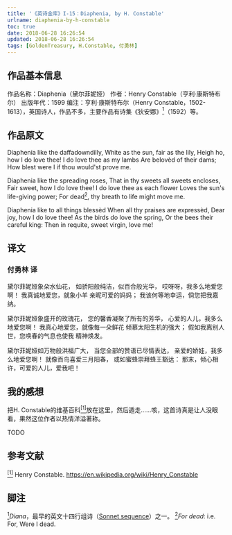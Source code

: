 ```yaml
---
title: '《英诗金库》I-15：Diaphenia, by H. Constable'
urlname: diaphenia-by-h-constable
toc: true
date: 2018-06-28 16:26:54
updated: 2018-06-28 16:26:54
tags: [GoldenTreasury, H.Constable, 付勇林]
---
```


## 作品基本信息

作品名称：Diaphenia（黛尔菲妮娅）
作者：Henry Constable（亨利·康斯特布尔）
出版年代：1599
编注：亨利·康斯特布尔（Henry Constable，1502-1613），英国诗人，作品不多，主要作品有诗集《狄安娜》<a href="#note1" id="note1ref"><sup>1</sup></a>（1592）等。

## 作品原文
Diaphenia like the daffadowndilly,
White as the sun, fair as the lily,
Heigh ho, how I do love thee!
I do love thee as my lambs
Are belovèd of their dams;
How blest were I if thou would'st prove me.

Diaphenia like the spreading roses,
That in thy sweets all sweets encloses,
Fair sweet, how I do love thee!
I do love thee as each flower
Loves the sun's life-giving power;
For dead<a href="#note2" id="note2ref"><sup>2</sup></a>, thy breath to life might move me.

Diaphenia like to all things blessèd
When all thy praises are expressèd,
Dear joy, how I do love thee!
As the birds do love the spring,
Or the bees their careful king:
Then in requite, sweet virgin, love me!


## 译文
### 付勇林 译
黛尔菲妮娅象朵水仙花，
如骄阳般纯洁，似百合般光华，
哎呀呀，我多么地爱您啊！
我真诚地爱您，就象小羊
亲昵可爱的妈妈；
我该何等地幸运，倘您把我嘉纳。

黛尔菲妮娅象盛开的玫瑰花，
您的馨香凝聚了所有的芳华，
心爱的人儿，我多么地爱您啊！
我真心地爱您，就像每一朵鲜花
倾慕太阳生机的强大；
假如我离别人世，您唤春的气息也使我
精神焕发。

黛尔菲妮娅如万物般洪福广大，
当您全部的赞语已尽情表达，
亲爱的娇娃，我多么地爱您啊！
就像百鸟喜爱三月阳春，
或如蜜蜂崇拜蜂王豁达：
那末，倾心相许，可爱的人儿，爱我吧！


## 我的感想

把H. Constable的维基百科<a href="#bib1" id="bib1ref"><sup>[1]</sup></a>放在这里，然后遁走……咳，这首诗真是让人没眼看，果然这位作者以热情洋溢著称。

TODO

## 参考文献
<a id="bib1" href="#bib1ref"><sup>[1]</sup></a> Henry Constable. <https://en.wikipedia.org/wiki/Henry_Constable>

## 脚注
<a id="note1" href="#note1ref"><sup>1</sup></a>*Diana*，最早的英文十四行组诗（[Sonnet sequence](https://en.wikipedia.org/wiki/Sonnet_sequence)）之一。
<a id="note2" href="#note2ref"><sup>2</sup></a>*For dead*: i.e. For, Were I dead.
